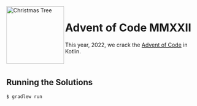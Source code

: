 <img align="left" width="150" height="150" src="https://user-images.githubusercontent.com/24757020/148883435-7217be20-b96f-4e0c-bd75-e970a5377291.png" alt="Christmas Tree">

# Advent of Code MMXXII 

This year, 2022, we crack the [Advent of Code](https://adventofcode.com/) in Kotlin.

<br/>

## Running the Solutions
```console
$ gradlew run
```
